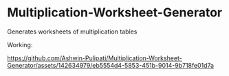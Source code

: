 # Multiplication-Worksheet-Generator
Generates worksheets of multiplication tables

Working:

https://github.com/Ashwin-Pulipati/Multiplication-Worksheet-Generator/assets/142634979/eb5554d4-5853-451b-9014-9b718fe01d7a
